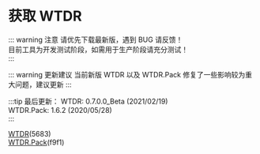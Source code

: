 # 获取 WTDR

::: warning 注意
请优先下载最新版，遇到 BUG 请反馈！     
目前工具为开发测试阶段，如需用于生产阶段请充分测试！    
:::

::: warning 更新建议
当前新版 WTDR 以及 WTDR.Pack 修复了一些影响较为重大问题，建议更新
:::

:::tip 最后更新：
WTDR: 0.7.0.0_Beta (2021/02/19)     
WTDR.Pack: 1.6.2 (2020/05/28)     
:::

[WTDR](https://0c0.lanzous.com/b0ejge1ej)(5683)    
[WTDR.Pack](https://0c0.lanzous.com/b0ejge1gb)(f9f1)